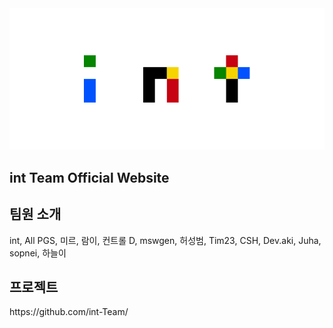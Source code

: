 <img src="img/int2.png">

<h2>int Team Official Website</h2>

<h2> 팀원 소개 </h2>
int, All PGS, 미르, 람이, 컨트롤 D, mswgen, 허성범, Tim23, CSH, Dev.aki, Juha, sopnei, 하늘이

<h2> 프로젝트 </h2>
https://github.com/int-Team/
